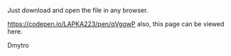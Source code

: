 Just download and open the file in any browser.

https://codepen.io/LAPKA223/pen/qVggwP also, this page can be viewed here.

Dmytro
